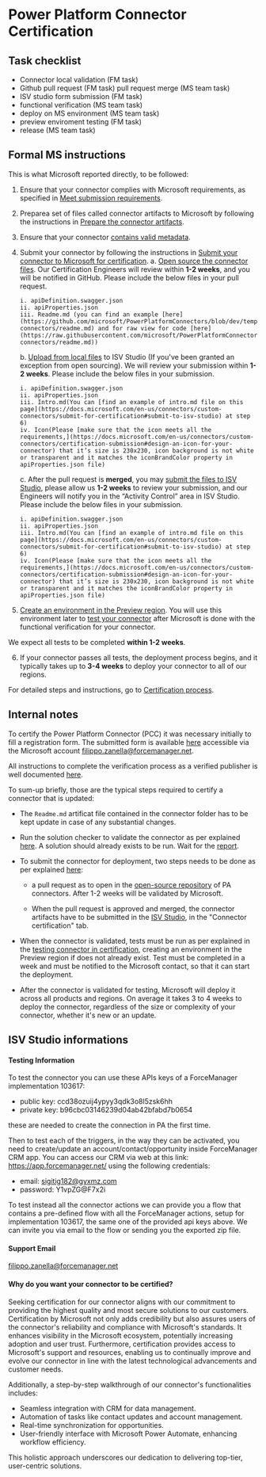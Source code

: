 # Power Platform Connector Certification

## Task checklist

-   Connector local validation (FM task)
-   Github pull request (FM task)
    pull request merge (MS team task)
-   ISV studio form submission (FM task)
-   functional verification (MS team task)
-   deploy on MS environment (MS team task)
-   preview enviroment testing (FM task)
-   release (MS team task)

## Formal MS instructions

This is what Microsoft reported directly, to be followed:

1.  Ensure that your connector complies with Microsoft requirements, as specified in [Meet submission requirements](https://docs.microsoft.com/en-us/connectors/custom-connectors/certification-submission#step-2-meet-submission-requirements).

2.  Preparea set of files called connector artifacts to Microsoft by following the instructions in [Prepare the connector artifacts](https://docs.microsoft.com/en-us/connectors/custom-connectors/certification-submission#step-4-prepare-the-connector-artifacts).

3.  Ensure that your connector [contains valid metadata](https://docs.microsoft.com/en-us/connectors/custom-connectors/certification-submission#step-3-add-metadata).

4.  Submit your connector by following the instructions in [Submit your connector to Microsoft for certification](https://docs.microsoft.com/en-us/connectors/custom-connectors/submit-for-certification).
    a. [Open source the connector files](https://docs.microsoft.com/en-us/connectors/custom-connectors/submit-for-certification#open-source-the-connector). Our Certification Engineers will review within **1-2 weeks**, and you will be notified in GitHub. Please include the below files in your pull request.

        i. apiDefinition.swagger.json
        ii. apiProperties.json
        iii. Readme.md (you can find an example [here](https://github.com/microsoft/PowerPlatformConnectors/blob/dev/templates/certified-connectors/readme.md) and for raw view for code [here](https://raw.githubusercontent.com/microsoft/PowerPlatformConnectors/dev/templates/certified-connectors/readme.md))

    b. [Upload from local files](https://docs.microsoft.com/en-us/connectors/custom-connectors/submit-for-certification#upload-from-local-files) to ISV Studio (If you've been granted an exception from open sourcing). We will review your submission within **1-2 weeks**. Please include the below files in your submission.

        i. apiDefinition.swagger.json
        ii. apiProperties.json
        iii. Intro.md(You can [find an example of intro.md file on this page](https://docs.microsoft.com/en-us/connectors/custom-connectors/submit-for-certification#submit-to-isv-studio) at step 6)
        iv. Icon(Please [make sure that the icon meets all the requirements,](https://docs.microsoft.com/en-us/connectors/custom-connectors/certification-submission#design-an-icon-for-your-connector) that it’s size is 230x230, icon background is not white or transparent and it matches the iconBrandColor property in apiProperties.json file)

    c. After the pull request is **merged**, you may [submit the files to ISV Studio](https://docs.microsoft.com/en-us/connectors/custom-connectors/submit-for-certification#submit-to-isv-studio), please allow us **1-2 weeks** to review your submission, and our Engineers will notify you in the “Activity Control” area in ISV Studio. Please include the below files in your submission.

        i. apiDefinition.swagger.json
        ii. apiProperties.json
        iii. Intro.md(You can [find an example of intro.md file on this page](https://docs.microsoft.com/en-us/connectors/custom-connectors/submit-for-certification#submit-to-isv-studio) at step 6)
        iv. Icon(Please [make sure that the icon meets all the requirements,](https://docs.microsoft.com/en-us/connectors/custom-connectors/certification-submission#design-an-icon-for-your-connector) that it’s size is 230x230, icon background is not white or transparent and it matches the iconBrandColor property in apiProperties.json file)

5.  [Create an environment in the Preview region](https://docs.microsoft.com/en-us/connectors/custom-connectors/certification-testing#create-an-environment-in-the-preview-region). You will use this environment later to [test your connector](https://docs.microsoft.com/en-us/connectors/custom-connectors/certification-testing#test-your-connector) after Microsoft is done with the functional verification for your connector.

We expect all tests to be completed **within 1-2 weeks**.

6. If your connector passes all tests, the deployment process begins, and it typically takes up to **3-4 weeks** to deploy your connector to all of our regions.

For detailed steps and instructions, go to [Certification process](https://docs.microsoft.com/en-us/connectors/custom-connectors/certification-submission).

## Internal notes

To certify the Power Platform Connector (PCC) it was necessary initially to fill a registration form. The submitted form is available [here](https://forms.office.com/Pages/ResponseDetailPage.aspx?id=v4j5cvGGr0GRqy180BHbR6Pz8V1FjqlLrUJHAW7-rtFUQk5DVEhBWTBDV05JRExVUUdGQTJTTVRaMy4u&rid=89&GetResponseToken=KpykcMIFCsWiIILALTjCtJaGaYWZA9Z_SpNxqH5QADQ&origin=rc) accessible via the Microsoft account filippo.zanella@forcemanager.net.

All instructions to complete the verification process as a verified publisher is well documented [here](https://learn.microsoft.com/en-us/connectors/custom-connectors/certification-submission).

To sum-up briefly, those are the typical steps required to certify a connector that is updated:

-   The `Readme.md` artificat file contained in the connector folder has to be kept update in case of any substantial changes.

-   Run the solution checker to validate the connector as per explained [here](https://learn.microsoft.com/en-us/connectors/custom-connectors/validate-custom-connector). A solution should already exists to be run. Wait for the [report](https://learn.microsoft.com/en-us/power-apps/maker/data-platform/use-powerapps-checker#review-the-solution-checker-report).

-   To submit the connector for deployment, two steps needs to be done as per explained [here](https://learn.microsoft.com/en-us/connectors/custom-connectors/submit-for-certification):

    -   a pull request as to open in the [open-source repository](https://github.com/microsoft/PowerPlatformConnectors) of PA connectors. After 1-2 weeks will be validated by Microsoft.

    -   When the pull request is approved and merged, the connector artifacts have to be submitted in the [ISV Studio](https://isvstudio.powerapps.com/ep/connector), in the "Connector certification" tab.

-   When the connector is validated, tests must be run as per explained in the [testing connector in certification](https://learn.microsoft.com/en-us/connectors/custom-connectors/certification-testing), creating an environment in the Preview region if does not already exist. Test must be completed in a week and must be notified to the Microsoft contact, so that it can start the deployment.

-   After the connector is validated for testing, Microsoft will deploy it across all products and regions. On average it takes 3 to 4 weeks to deploy the connector, regardless of the size or complexity of your connector, whether it's new or an update.

## ISV Studio informations

#### Testing Information

To test the connector you can use these APIs keys of a ForceManager implementation 103617:

-   public key: ccd38ozuij4ypyy3qdk3o8l5zsk6hh
-   private key: b96cbc03146239d04ab42bfabd7b0654

these are needed to create the connection in PA the first time.

Then to test each of the triggers, in the way they can be activated, you need to create/update an account/contact/opportunity inside ForceManager CRM app. You can access our CRM via web at this link: https://app.forcemanager.net/ using the following credentials:

-   email: sigitig182@gyxmz.com
-   password: Y1vpZG@F7x2i

To test instead all the connector actions we can provide you a flow that contains a pre-defined flow with all the ForceManager actions, setup for implementation 103617, the same one of the provided api keys above. We can invite you via email to the flow or sending you the exported zip file.

#### Support Email

filippo.zanella@forcemanager.net

#### Why do you want your connector to be certified?

Seeking certification for our connector aligns with our commitment to providing the highest quality and most secure solutions to our customers. Certification by Microsoft not only adds credibility but also assures users of the connector's reliability and compliance with Microsoft's standards. It enhances visibility in the Microsoft ecosystem, potentially increasing adoption and user trust. Furthermore, certification provides access to Microsoft's support and resources, enabling us to continually improve and evolve our connector in line with the latest technological advancements and customer needs.

Additionally, a step-by-step walkthrough of our connector's functionalities includes:

-   Seamless integration with CRM for data management.
-   Automation of tasks like contact updates and account management.
-   Real-time synchronization for opportunities.
-   User-friendly interface with Microsoft Power Automate, enhancing workflow efficiency.

This holistic approach underscores our dedication to delivering top-tier, user-centric solutions.
